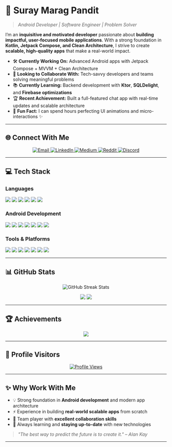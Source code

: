 # 🌟 **Suray Marag Pandit**

> *Android Developer | Software Engineer | Problem Solver*

I’m an **inquisitive and motivated developer** passionate about **building impactful, user-focused mobile applications**.
With a strong foundation in **Kotlin, Jetpack Compose, and Clean Architecture**, I strive to create **scalable, high-quality apps** that make a real-world impact.

* 🛠️ **Currently Working On:** Advanced Android apps with Jetpack Compose + MVVM + Clean Architecture
* 🤝 **Looking to Collaborate With:** Tech-savvy developers and teams solving meaningful problems
* 📚 **Currently Learning:** Backend development with **Ktor**, **SQLDelight**, and **Firebase optimizations**
* 🏆 **Recent Achievement:** Built a full-featured chat app with real-time updates and scalable architecture
* 🎉 **Fun Fact:** I can spend hours perfecting UI animations and micro-interactions ✨

---

## 🌐 **Connect With Me**

<p align="center">
  <a href="mailto:suraymaragpandit@gmail.com">
    <img src="https://img.shields.io/badge/Email-D14836?style=for-the-badge&logo=gmail&logoColor=white" alt="Email"/>
  </a>
  <a href="https://linkedin.com/in/suray-marag-pandit">
    <img src="https://img.shields.io/badge/LinkedIn-0077B5?style=for-the-badge&logo=linkedin&logoColor=white" alt="LinkedIn"/>
  </a>
  <a href="https://medium.com/@suraymaragpandit">
    <img src="https://img.shields.io/badge/Medium-12100E?style=for-the-badge&logo=medium&logoColor=white" alt="Medium"/>
  </a>
  <a href="https://reddit.com/user/Argumented_Thinker">
    <img src="https://img.shields.io/badge/Reddit-FF4500?style=for-the-badge&logo=reddit&logoColor=white" alt="Reddit"/>
  </a>
  <a href="https://discord.gg/spider_68789">
    <img src="https://img.shields.io/badge/Discord-5865F2?style=for-the-badge&logo=discord&logoColor=white" alt="Discord"/>
  </a>
</p>

---

## 💻 **Tech Stack**

### **Languages**

<p>
  <img src="https://img.shields.io/badge/Kotlin-%237F52FF.svg?style=for-the-badge&logo=kotlin&logoColor=white"/>
  <img src="https://img.shields.io/badge/Java-%23ED8B00.svg?style=for-the-badge&logo=openjdk&logoColor=white"/>
  <img src="https://img.shields.io/badge/C++-%2300599C.svg?style=for-the-badge&logo=c%2B%2B&logoColor=white"/>
  <img src="https://img.shields.io/badge/C-%2300599C.svg?style=for-the-badge&logo=c&logoColor=white"/>
  <img src="https://img.shields.io/badge/Python-3670A0?style=for-the-badge&logo=python&logoColor=ffdd54"/>
  <img src="https://img.shields.io/badge/Arduino-%2300979D.svg?style=for-the-badge&logo=arduino&logoColor=white"/>
</p>

### **Android Development**

<p>
  <img src="https://img.shields.io/badge/Jetpack%20Compose-4285F4?style=for-the-badge&logo=jetpackcompose&logoColor=white"/>
  <img src="https://img.shields.io/badge/MVVM-FF5722?style=for-the-badge"/>
  <img src="https://img.shields.io/badge/Clean%20Architecture-009688?style=for-the-badge"/>
  <img src="https://img.shields.io/badge/Room-00897B?style=for-the-badge&logo=sqlite&logoColor=white"/>
  <img src="https://img.shields.io/badge/Retrofit-3F6EAB?style=for-the-badge"/>
  <img src="https://img.shields.io/badge/Firebase-FFCA28?style=for-the-badge&logo=firebase&logoColor=black"/>
  <img src="https://img.shields.io/badge/Work%20Manager-4CAF50?style=for-the-badge"/>
</p>

### **Tools & Platforms**

<p>
  <img src="https://img.shields.io/badge/Android%20Studio-3DDC84?style=for-the-badge&logo=androidstudio&logoColor=white"/>
  <img src="https://img.shields.io/badge/Git-181717?style=for-the-badge&logo=git&logoColor=white"/>
  <img src="https://img.shields.io/badge/GitHub-121011?style=for-the-badge&logo=github&logoColor=white"/>
  <img src="https://img.shields.io/badge/VS%20Code-007ACC?style=for-the-badge&logo=visualstudiocode&logoColor=white"/>
  <img src="https://img.shields.io/badge/Linux-FCC624?style=for-the-badge&logo=linux&logoColor=black"/>
  <img src="https://img.shields.io/badge/MongoDB-4DB33D?style=for-the-badge&logo=mongodb&logoColor=white"/>
  <img src="https://img.shields.io/badge/Ktor-000000?style=for-the-badge&logo=ktor&logoColor=white"/>
</p>

---
## 📊 **GitHub Stats**

<p align="center">
  <img src="https://nirzak-streak-stats.vercel.app/?user=suray-marag-pandit&theme=dark&hide_border=false" alt="GitHub Streak Stats"/>
</p>

<p align="center">
  <img src="https://github-readme-stats.vercel.app/api?username=suray-marag-pandit&show_icons=true&theme=dark&hide_border=false&count_private=true"/>
  <img src="https://github-readme-stats.vercel.app/api/top-langs/?username=suray-marag-pandit&theme=dark&hide_border=false&layout=compact"/>
</p>

---

## 🏆 **Achievements**

<p align="center">
  <img src="https://github-profile-trophy.vercel.app/?username=suray-marag-pandit&theme=radical&no-frame=false&no-bg=true&margin-w=4"/>
</p>

---

## 👀 **Profile Visitors**

<p align="center">
  <a href="https://visitcount.itsvg.in">
    <img src="https://visitcount.itsvg.in/api?id=suray-marag-pandit&icon=0&color=3" alt="Profile Views"/>
  </a>
</p>

---

## ✨ **Why Work With Me**

* 💡 Strong foundation in **Android development** and modern app architecture
* ⚡ Experience in building **real-world scalable apps** from scratch
* 🤝 Team player with **excellent collaboration skills**
* 🌱 Always learning and **staying up-to-date** with new technologies

> *"The best way to predict the future is to create it." – Alan Kay*

---
